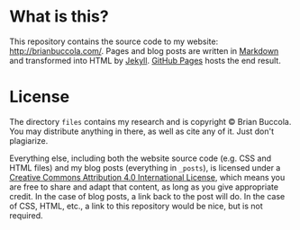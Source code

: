 # What is this?

This repository contains the source code to my website:
<http://brianbuccola.com/>. Pages and blog posts are written in [Markdown][md]
and transformed into HTML by [Jekyll][jk]. [GitHub Pages][gh] hosts the end
result.

[md]: https://daringfireball.net/projects/markdown/
[jk]: https://jekyllrb.com/
[gh]: https://pages.github.com/

# License

The directory `files` contains my research and is copyright © Brian Buccola.
You may distribute anything in there, as well as cite any of it. Just don't
plagiarize.

Everything else, including both the website source code (e.g. CSS and HTML
files) and my blog posts (everything in `_posts`), is licensed under a
[Creative Commons Attribution 4.0 International License][cc], which means you
are free to share and adapt that content, as long as you give appropriate
credit. In the case of blog posts, a link back to the post will do. In the case
of CSS, HTML, etc., a link to this repository would be nice, but is not
required.

[cc]: http://creativecommons.org/licenses/by/4.0/
